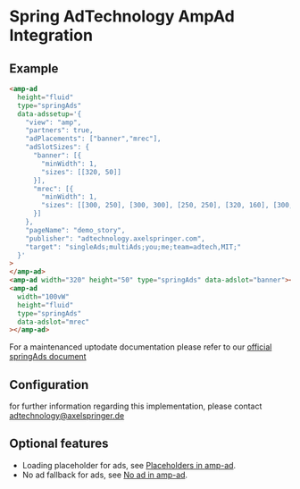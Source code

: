 <!---
Copyright 2015 The AMP HTML Authors. All Rights Reserved.

Licensed under the Apache License, Version 2.0 (the "License");
you may not use this file except in compliance with the License.
You may obtain a copy of the License at

      http://www.apache.org/licenses/LICENSE-2.0

Unless required by applicable law or agreed to in writing, software
distributed under the License is distributed on an "AS-IS" BASIS,
WITHOUT WARRANTIES OR CONDITIONS OF ANY KIND, either express or implied.
See the License for the specific language governing permissions and
limitations under the License.
-->

# Spring AdTechnology AmpAd Integration

## Example

```html
<amp-ad
  height="fluid"
  type="springAds"
  data-adssetup='{
    "view": "amp",
    "partners": true,
    "adPlacements": ["banner","mrec"],
    "adSlotSizes": {
      "banner": [{
        "minWidth": 1,
        "sizes": [[320, 50]]
      }],
      "mrec": [{
        "minWidth": 1,
        "sizes": [[300, 250], [300, 300], [250, 250], [320, 160], [300, 150], [320, 50], [320, 75], [320, 80], [320, 100], [300, 100], [300, 50], [300, 75]]
      }]
    },
    "pageName": "demo_story",
    "publisher": "adtechnology.axelspringer.com",
    "target": "singleAds;multiAds;you;me;team=adtech,MIT;"
  }'
>
</amp-ad>
<amp-ad width="320" height="50" type="springAds" data-adslot="banner"></amp-ad>
<amp-ad
  width="100vW"
  height="fluid"
  type="springAds"
  data-adslot="mrec"
></amp-ad>
```

For a maintenanced uptodate documentation please refer to our
[official springAds document](https://github.com/spring-media/adsolutions-implementationReference/blob/master/publisher-amp-reference.md)

## Configuration

for further information regarding this implementation, please contact adtechnology@axelspringer.de

## Optional features

- Loading placeholder for ads, see [Placeholders in amp-ad](https://amp.dev/documentation/components/amp-ad#placeholder).
- No ad fallback for ads, see [No ad in amp-ad](https://amp.dev/documentation/components/amp-ad#no-ad-available).
